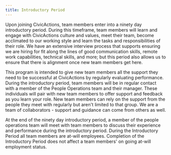 ```yaml
---
title: Introductory Period
---
```


Upon joining CivicActions, team members enter into a ninety day introductory period. During this timeframe, team members will learn and engage with CivicActions culture and values, meet their team, become acclimated to our working style and learn the tasks and responsibilities of their role. We have an extensive interview process that supports ensuring we are hiring for fit along the lines of good communication skills, remote work capabilities, technical skills, and more; but this period also allows us to ensure that there is alignment once new team members get here.

This program is intended to give new team members all the support they need to be successful at CivicActions by regularly evaluating performance. During the introductory period, team members will be in regular contact with a member of the People Operations team and their manager. These individuals will pair with new team members to offer support and feedback as you learn your role. New team members can rely on the support from the people they meet with regularly but aren't limited to that group. We are a team of collaborators - support and guidance can come from others as well.

At the end of the ninety day introductory period, a member of the people operations team will meet with team members to discuss their experience and performance during the introductory period. During the Introductory Period all team members are at-will employees. Completion of the Introductory Period does not affect a team members' on going at-will employment status.
